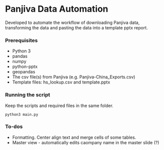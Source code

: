 # Panjiva Data Automation

Developed to automate the workflow of downloading Panjiva data, transforming the data and pasting the data into a template pptx report.


### Prerequisites
* Python 3
* pandas
* numpy
* python-pptx
* geopandas
* The csv file(s) from Panjiva (e.g. Panjiva-China_Exports.csv)
* Template files: hs_lookup.csv and template.pptx

### Running the script
Keep the scripts and required files in the same folder.
```
python3 main.py
```

### To-dos
* Formatting. Center align text and merge cells of some tables.
* Master view - automatically edits caompany name in the master slide (?)

